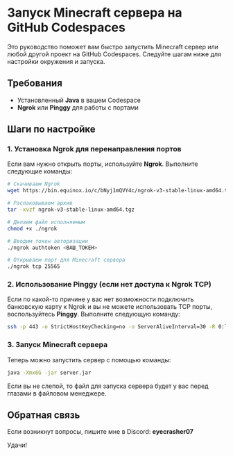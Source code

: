 
# Запуск Minecraft сервера на GitHub Codespaces

Это руководство поможет вам быстро запустить Minecraft сервер или любой другой проект на GitHub Codespaces. Следуйте шагам ниже для настройки окружения и запуска.

## Требования
- Установленный **Java** в вашем Codespace
- **Ngrok** или **Pinggy** для работы с портами

## Шаги по настройке

### 1. Установка Ngrok для перенаправления портов
Если вам нужно открыть порты, используйте **Ngrok**. Выполните следующие команды:

```bash
# Скачиваем Ngrok
wget https://bin.equinox.io/c/bNyj1mQVY4c/ngrok-v3-stable-linux-amd64.tgz

# Распаковываем архив
tar -xvzf ngrok-v3-stable-linux-amd64.tgz

# Делаем файл исполняемым
chmod +x ./ngrok

# Вводим токен авторизации
./ngrok authtoken <ВАШ_ТОКЕН>

# Открываем порт для Minecraft сервера
./ngrok tcp 25565
```

### 2. Использование Pinggy (если нет доступа к Ngrok TCP)
Если по какой-то причине у вас нет возможности подключить банковскую карту к Ngrok и вы не можете использовать TCP порты, воспользуйтесь **Pinggy**. Выполните следующую команду:

```bash
ssh -p 443 -o StrictHostKeyChecking=no -o ServerAliveInterval=30 -R 0:localhost:<ПОРТ_СЕРВЕРА> tcp@a.pinggy.io
```

### 3. Запуск Minecraft сервера
Теперь можно запустить сервер с помощью команды:

```bash
java -Xmx6G -jar server.jar
```

Если вы не слепой, то файл для запуска сервера будет у вас перед глазами в файловом менеджере.

## Обратная связь
Если возникнут вопросы, пишите мне в Discord: **eyecrasher07**

Удачи!
